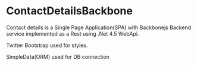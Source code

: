 ContactDetailsBackbone
======================

Contact details is a Single Page Application(SPA) with Backbonejs
Backend service implemented as a Rest using .Net 4.5 WebApi.

Twitter Bootstrap used for styles.

SimpleData(ORM) used for DB connection